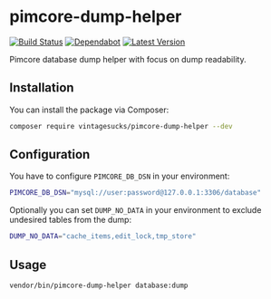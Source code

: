 # pimcore-dump-helper
[![Build Status](https://github.com/vintagesucks/pimcore-dump-helper/workflows/Build/badge.svg)](https://github.com/vintagesucks/pimcore-dump-helper/actions) [![Dependabot](https://badgen.net/badge/Dependabot/enabled/green?icon=dependabot)](https://dependabot.com/) [![Latest Version](https://img.shields.io/packagist/v/vintagesucks/pimcore-dump-helper)](https://packagist.org/packages/vintagesucks/pimcore-dump-helper) 

Pimcore database dump helper with focus on dump readability.

## Installation

You can install the package via Composer:

```bash
composer require vintagesucks/pimcore-dump-helper --dev
```

## Configuration

You have to configure `PIMCORE_DB_DSN` in your environment:

```sh
PIMCORE_DB_DSN="mysql://user:password@127.0.0.1:3306/database"
```

Optionally you can set `DUMP_NO_DATA` in your environment to exclude undesired tables from the dump:

```sh
DUMP_NO_DATA="cache_items,edit_lock,tmp_store"
```

## Usage

```bash
vendor/bin/pimcore-dump-helper database:dump
```
